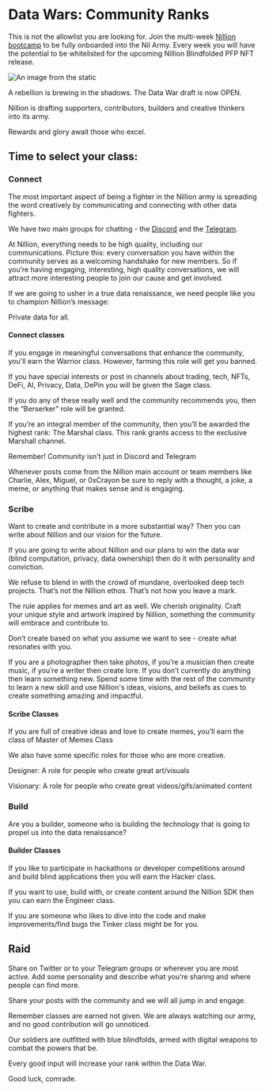 # Data Wars: Community Ranks

This is not the allowlist you are looking for. Join the multi-week [Nillion bootcamp](https://zealy.io/cw/nillion) to be fully onboarded into the Nil Army. Every week you will have the potential to be whitelisted for the upcoming Nillion Blindfolded PFP NFT release.

![An image from the static](/static/img/data-wars.png)

A rebellion is brewing in the shadows. The Data War draft is now OPEN.

Nillion is drafting supporters, contributors, builders and creative thinkers into its army.

Rewards and glory await those who excel.

## Time to select your class:

### Connect

The most important aspect of being a fighter in the Nillion army is spreading the word creatively by communicating and connecting with other data fighters.

We have two main groups for chatting - the [Discord](https://discord.com/invite/nillionnetwork) and the [Telegram](https://t.me/nillionnetwork).

At Nillion, everything needs to be high quality, including our communications. Picture this: every conversation you have within the community serves as a welcoming handshake for new members. So if you’re having engaging, interesting, high quality conversations, we will attract more interesting people to join our cause and get involved.

If we are going to usher in a true data renaissance, we need people like you to champion Nillion’s message:

Private data for all.

#### Connect classes

If you engage in meaningful conversations that enhance the community, you'll earn the Warrior class. However, farming this role will get you banned.

If you have special interests or post in channels about trading, tech, NFTs, DeFi, AI, Privacy, Data, DePin you will be given the Sage class.

If you do any of these really well and the community recommends you, then the “Berserker” role will be granted.

If you’re an integral member of the community, then you’ll be awarded the highest rank: The Marshal class. This rank grants access to the exclusive Marshall channel.

Remember! Community isn't just in Discord and Telegram

Whenever posts come from the Nillion main account or team members like Charlie, Alex, Miguel, or 0xCrayon be sure to reply with a thought, a joke, a meme, or anything that makes sense and is engaging.

### Scribe

Want to create and contribute in a more substantial way? Then you can write about Nillion and our vision for the future.

If you are going to write about Nillion and our plans to win the data war (blind computation, privacy, data ownership) then do it with personality and conviction.

We refuse to blend in with the crowd of mundane, overlooked deep tech projects. That’s not the Nillion ethos. That’s not how you leave a mark.

The rule applies for memes and art as well. We cherish originality. Craft your unique style and artwork inspired by Nillion, something the community will embrace and contribute to.

Don’t create based on what you assume we want to see - create what resonates with you.

If you are a photographer then take photos, if you’re a musician then create music, if you’re a writer then create lore. If you don’t currently do anything then learn something new. Spend some time with the rest of the community to learn a new skill and use Nillion's ideas, visions, and beliefs as cues to create something amazing and impactful.

#### Scribe Classes

If you are full of creative ideas and love to create memes, you’ll earn the class of Master of Memes Class

We also have some specific roles for those who are more creative.

Designer: A role for people who create great art/visuals

Visionary: A role for people who create great videos/gifs/animated content

### Build

Are you a builder, someone who is building the technology that is going to propel us into the data renaissance?

#### Builder Classes

If you like to participate in hackathons or developer competitions around and build blind applications then you will earn the Hacker class.

If you want to use, build with, or create content around the Nillion SDK then you can earn the Engineer class.

If you are someone who likes to dive into the code and make improvements/find bugs the Tinker class might be for you.

## Raid

Share on Twitter or to your Telegram groups or wherever you are most active. Add some personality and describe what you’re sharing and where people can find more.

Share your posts with the community and we will all jump in and engage.

Remember classes are earned not given. We are always watching our army, and no good contribution will go unnoticed.

Our soldiers are outfitted with blue blindfolds, armed with digital weapons to combat the powers that be.

Every good input will increase your rank within the Data War.

Good luck, comrade.
